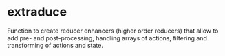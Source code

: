 # extraduce
Function to create reducer enhancers (higher order reducers) that allow to add pre- and post-processing, handling arrays of actions, filtering and transforming of actions and state.
